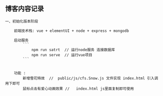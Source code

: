 <!--
 * @Descripttion: 
 * @Author: zhaodongfeng
 * @Date: 2021-08-27 17:54:21
 * @LastEditors: zhaodongfeng
 * @LastEditTime: 2021-09-03 14:11:24
-->
## 博客内容记录

    一、初始化版本阶段

        前端技术栈: vue + elementUI + node + express + mongodb
        
        启动服务
            ```
                npm run satrt  // 运行node服务 连接数据库 
                npm run serve  // 运行vue项目
            ```


        功能 :
            新增雪花特效  //  public/js/cfs.Snow.js 文件实现 index.html 引入调用下即可
            鼠标点击有爱心动画效果 //   index.html js里面复制即可使用
        